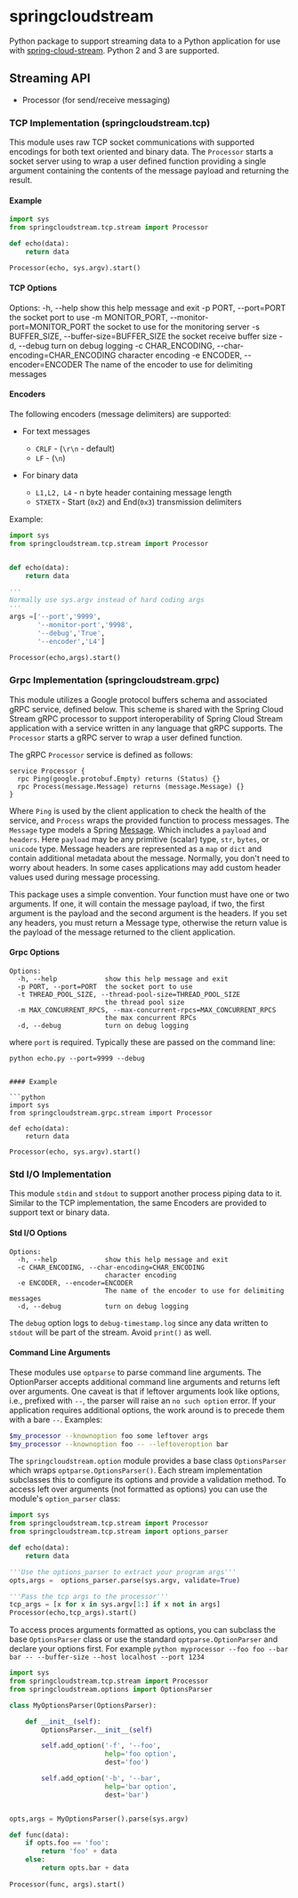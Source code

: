 # springcloudstream
Python package to support streaming data to a Python application for use with [spring-cloud-stream](http://cloud.spring.io/spring-cloud-stream/). 
Python 2 and 3 are supported.

## Streaming API

* Processor (for send/receive messaging)

### TCP Implementation (springcloudstream.tcp)

This module uses raw TCP socket communications with supported encodings for both text oriented and binary data.  The `Processor` starts a 
socket server using to wrap a user defined function providing a single argument containing the contents of the message payload and 
returning the result. 


#### Example

```python
import sys
from springcloudstream.tcp.stream import Processor

def echo(data):
    return data

Processor(echo, sys.argv).start()

```

#### TCP Options
Options:
  -h, --help            show this help message and exit
  -p PORT, --port=PORT  the socket port to use
  -m MONITOR_PORT, --monitor-port=MONITOR_PORT
                        the socket to use for the monitoring server
  -s BUFFER_SIZE, --buffer-size=BUFFER_SIZE
                        the socket receive buffer size
  -d, --debug           turn on debug logging
  -c CHAR_ENCODING, --char-encoding=CHAR_ENCODING
                        character encoding
  -e ENCODER, --encoder=ENCODER
                        The name of the encoder to use for delimiting messages

#### Encoders

The following encoders (message delimiters) are supported: 
* For text messages
    * `CRLF` - (`\r\n` - default)
    * `LF` - (`\n`)

* For binary data
    * `L1,L2, L4` - n byte header containing message length
    * `STXETX` -  Start (`0x2`) and End(`0x3`) transmission delimiters 

Example: 

```python
import sys
from springcloudstream.tcp.stream import Processor


def echo(data):
    return data

'''
Normally use sys.argv instead of hard coding args
'''    
args =['--port','9999',
       '--monitor-port','9998',
       '--debug','True',
       '--encoder','L4']

Processor(echo,args).start()

```

### Grpc Implementation (springcloudstream.grpc)

This module utilizes a Google protocol buffers schema and associated gRPC service, defined below. This scheme is shared with the Spring Cloud Stream gRPC processor 
to support interoperability of Spring Cloud Stream application with a service written in any language that gRPC supports. The `Processor` 
starts a gRPC server to wrap a user defined function.

The gRPC `Processor` service is defined as follows:

```
service Processor {
  rpc Ping(google.protobuf.Empty) returns (Status) {}
  rpc Process(message.Message) returns (message.Message) {}
}
```

Where `Ping` is used by the client application to check the health of the service, and `Process` wraps the provided function to process 
messages. The `Message` type models a Spring [Message](http://docs.spring.io/spring-framework/docs/current/javadoc-api/org/springframework/messaging/Message.html).
Which includes a `payload` and `headers`.  Here `payload` may be any primitive (scalar) type, `str`, `bytes`, or `unicode` type.  Message headers are represented 
as a `map` or `dict` and contain additional metadata about the message. Normally, you don't need to worry about headers. In some cases applications may add custom header 
values used during message processing. 

This package uses a simple convention. Your function must have one or two arguments. If one, it will contain the message payload, if two, the first argument is the payload
and the second argument is the headers. If you set any headers, you must return a Message type, otherwise the return value is the payload of the message returned to the client
application.

#### Grpc Options

```
Options:
  -h, --help            show this help message and exit
  -p PORT, --port=PORT  the socket port to use
  -t THREAD_POOL_SIZE, --thread-pool-size=THREAD_POOL_SIZE
                        the thread pool size
  -m MAX_CONCURRENT_RPCS, --max-concurrent-rpcs=MAX_CONCURRENT_RPCS
                        the max concurrent RPCs
  -d, --debug           turn on debug logging 

```

where `port` is required. Typically these are passed on the command line:

`python echo.py --port=9999 --debug`
```

#### Example

```python
import sys
from springcloudstream.grpc.stream import Processor

def echo(data):
    return data

Processor(echo, sys.argv).start()
```
### Std I/O Implementation

This module  `stdin` and `stdout` to support another process piping data to it. Similar to the TCP implementation, the same Encoders are provided to support 
text or binary data.  

#### Std I/O Options
```
Options:
  -h, --help            show this help message and exit
  -c CHAR_ENCODING, --char-encoding=CHAR_ENCODING
                        character encoding
  -e ENCODER, --encoder=ENCODER
                        The name of the encoder to use for delimiting messages
  -d, --debug           turn on debug logging 
``` 

The `debug` option logs to `debug-timestamp.log` since any data written to `stdout` will be part of the stream. Avoid `print()` as well. 

#### Command Line Arguments

These modules use `optparse` to parse command line arguments. The OptionParser accepts additional command line arguments and returns left over arguments.
One caveat is that if leftover arguments look like options, i.e., prefixed with `--`, the parser will raise an `no such option` error. If your application
requires additional options, the work around is to precede them with a bare `--`. Examples:

```bash
$my_processor --knownoption foo some leftover args
$my_processor --knownoption foo -- --leftoveroption bar
```


The `springcloudstream.option` module provides a base class `OptionsParser` which wraps `optparse.OptionsParser()`. Each stream implementation subclasses this to
configure its options and provide a validation method. To access left over arguments (not formatted as options) you can use the module's `option_parser` class:

```python
import sys
from springcloudstream.tcp.stream import Processor
from springcloudstream.tcp.stream import options_parser

def echo(data):
    return data

'''Use the options_parser to extract your program args'''
opts,args =  options_parser.parse(sys.argv, validate=True)

'''Pass the tcp args to the processor'''
tcp_args = [x for x in sys.argv[1:] if x not in args]
Processor(echo,tcp_args).start()

```

To access proces arguments formatted as options, you can subclass the base `OptionsParser` class or use the standard `optparse.OptionParser` and declare your options first. 
For example `python myprocessor --foo foo --bar bar -- --buffer-size --host localhost --port 1234`

```python
import sys
from springcloudstream.tcp.stream import Processor
from springcloudstream.options import OptionsParser

class MyOptionsParser(OptionsParser):

    def __init__(self):
        OptionsParser.__init__(self)

        self.add_option('-f', '--foo',
                        help='foo option',
                        dest='foo')

        self.add_option('-b', '--bar',
                        help='bar option',
                        dest='bar')


opts,args = MyOptionsParser().parse(sys.argv) 

def func(data):
    if opts.foo == 'foo':
        return 'foo' + data
    else:
        return opts.bar + data
    
Processor(func, args).start()

```